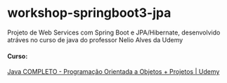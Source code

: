 # workshop-springboot3-jpa
 Projeto de Web Services com Spring Boot e JPA/Hibernate, desenvolvido atráves no curso de java do professor Nelio Alves da Udemy

#### Curso:
<a href="https://www.udemy.com/course/java-curso-completo/"> Java COMPLETO - Programação Orientada a Objetos + Projetos | Udemy </a>